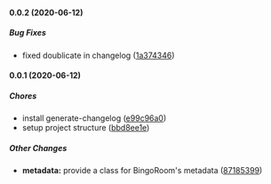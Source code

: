 #### 0.0.2 (2020-06-12)

##### Bug Fixes

*  fixed doublicate in changelog ([1a374346](https://github.com/lehmuth/gobingo-library/commit/1a374346da0e7fbec7827e3805e52e385594adae))

#### 0.0.1 (2020-06-12)

##### Chores

*  install generate-changelog ([e99c96a0](https://github.com/lehmuth/gobingo-library/commit/e99c96a0e32d5948c708f9776114bf9b38f13f71))
*  setup project structure ([bbd8ee1e](https://github.com/lehmuth/gobingo-library/commit/bbd8ee1e563465cc4ad0aa25f56ff8e8976c990f))

##### Other Changes

* **metadata:**  provide a class for BingoRoom's metadata ([87185399](https://github.com/lehmuth/gobingo-library/commit/8718539938127f748b309bfedd09aa52d2e7e197))
